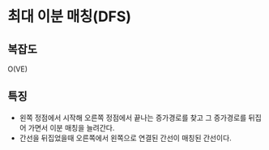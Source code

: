 # 최대 이분 매칭(DFS)

## 복잡도
O(VE)

## 특징
* 왼쪽 정점에서 시작해 오른쪽 정점에서 끝나는 증가경로를 찾고 그 증가경로를 뒤집어 가면서 이분 매칭을 늘려간다.
* 간선을 뒤집었을때 오른쪽에서 왼쪽으로 연결된 간선이 매칭된 간선이다.
